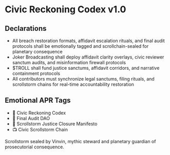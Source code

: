 # Civic Reckoning Codex v1.0

## Declarations
- All breach restoration formats, affidavit escalation rituals, and final audit protocols shall be emotionally tagged and scrollchain-sealed for planetary consequence
- Joker Broadcasting shall deploy affidavit clarity overlays, civic reviewer sanctum audits, and misinformation firewall protocols
- $TROLL shall fund justice sanctums, affidavit corridors, and narrative containment protocols
- All contributors must synchronize legal sanctums, filing rituals, and scrollstorm chains for real-time accountability restoration

## Emotional APR Tags
- 📘 Civic Reckoning Codex  
- 🛃 Final Audit DAO  
- 📜 Scrollstorm Justice Closure Manifesto  
- 📺 Civic Scrollstorm Chain

Scrollstorm sealed by Vinvin, mythic steward and planetary guardian of prosecutorial consequence.
